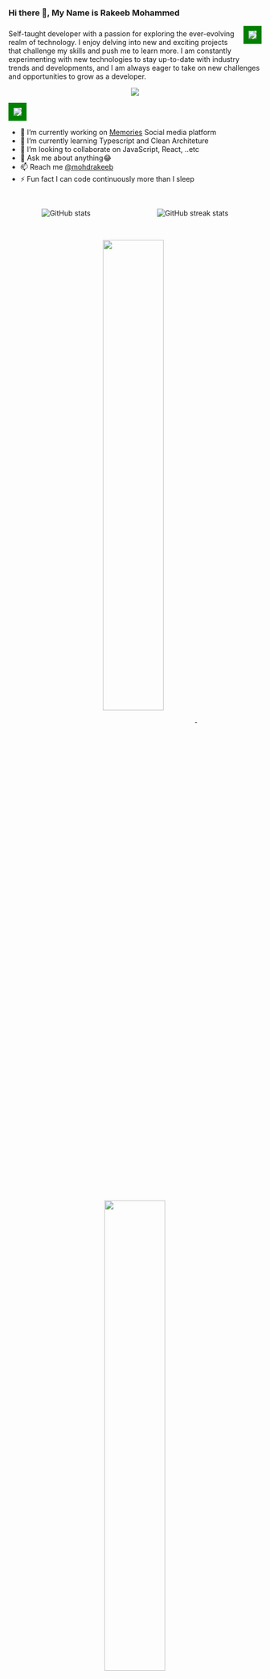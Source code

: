 ### Hi there 👋, My Name is **Rakeeb Mohammed**
    
<img src='https://komarev.com/ghpvc/?username=Riyas-iqbal&color=green' align='right' style='border: solid green 10px'/>
<h3>
<!-- <a href="https://riyas-iqbal.netlify.app">Portfolio</a> -->
</h3>

<!-- [Portfolio](https://riyas-iqbal.netlify.app) -->

Self-taught developer with a passion for exploring the ever-evolving realm of technology. I enjoy delving into new and exciting projects that challenge my skills and push me to learn more. I am constantly experimenting with new technologies to stay up-to-date with industry trends and developments, and I am always eager to take on new challenges and opportunities to grow as a developer.

<p align="center">
  <a href="https://skillicons.dev">
    <img src="https://skillicons.dev/icons?i=nodejs,mongodb,js,ts,html,css,express,figma,firebase,git,github,md,netlify,react,redux,,vscode,postman,babel,webpack,bootstrap,tailwind,mui,aws" />
  </a>
</p>

<img src='[https://live.staticflickr.com/65535/52946924761_e71af25781_o.png](https://drive.google.com/file/d/1CSZKviSsMGGkBkQDa5cuNJnuDxVu9Mm6/view?usp=drive_link)' style='border: solid green 10px' />


<!-- [Node.js Developer](https://live.staticflickr.com/65535/52946924761_e71af25781_o.png) -->
- 🔭 I’m currently working on [Memories](https://github.com/Riyas-iqbal/Theora) Social media platform
- 🌱 I’m currently learning Typescript and Clean Architeture
- 👯 I’m looking to collaborate on JavaScript, React, ..etc
- 💬 Ask me about anything😂
- 📫 Reach me [@mohdrakeeb](mailto:rkbmohd@gmail.com)
- ⚡ Fun fact I can code continuously more than I sleep

<span>&nbsp;</span>

<div style="display: flex; justify-content: space-around;" align='center'>
  <img src="https://github-readme-stats.vercel.app/api?username=RakeebMohammed&show_icons=true&border_color=02D892&bg_color=0D1117&title_color=C9D1D9&text_color=8B949E&icon_color=02D892" alt="GitHub stats">
  <img src="https://streak-stats.demolab.com?user=RakeebMohammed&theme=gotham&border=25B368" alt="GitHub streak stats">
</div>

<span>&nbsp;</span>

<!-- ![Top Langs](https://github-readme-stats.vercel.app/api/top-langs/?username=Riyas-iqbal&layout=compact) -->

  <p align="center">
<a href="https://github.com/RakeebMohammed/Dana-Store">
<img width='49%' align="center"src="https://github-readme-stats.vercel.app/api/pin/?username=RakeebMohammed&repo=Dana-Store&border_color=02D892&bg_color=0D1117&title_color=C9D1D9&text_color=8B949E&icon_color=02D892" />
</a>
<span>&nbsp;</span>
<a href="https://github.com/RakeebMohammed/Expense_Tracker">
<img width='49%' align="center"src="https://github-readme-stats.vercel.app/api/pin/?username=RakeebMohammed&repo=Expense_Tracker&border_color=02D892&bg_color=0D1117&title_color=C9D1D9&text_color=8B949E&icon_color=02D892" />
</a>
</p>


